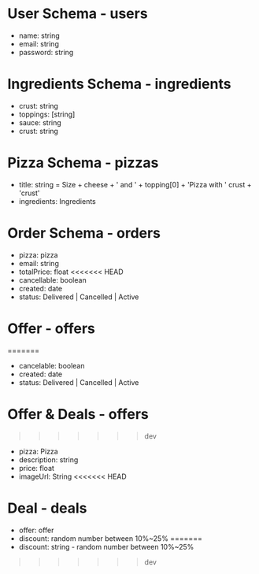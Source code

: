 # User Schema - users
  * name: string
  * email: string
  * password: string

# Ingredients Schema - ingredients
  * crust: string  
  * toppings: [string]
  * sauce: string
  * crust: string

# Pizza Schema - pizzas
  * title: string = Size + cheese + ' and ' + topping[0] + 'Pizza with ' crust + 'crust'
  * ingredients: Ingredients

# Order Schema - orders
  * pizza: pizza
  * email: string
  * totalPrice: float
<<<<<<< HEAD
  * cancellable: boolean
  * created: date
  * status: Delivered | Cancelled | Active

# Offer - offers
=======
  * cancelable: boolean
  * created: date
  * status: Delivered | Cancelled | Active

# Offer & Deals - offers
>>>>>>> dev
  * pizza: Pizza
  * description: string
  * price: float
  * imageUrl: String
<<<<<<< HEAD

# Deal - deals
  * offer: offer
  * discount: random number between 10%~25%
=======
  * discount: string - random number between 10%~25%
>>>>>>> dev
